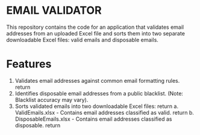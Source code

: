 # EMAIL VALIDATOR
This repository contains the code for an application that validates email addresses from an uploaded Excel file and sorts them into two separate downloadable Excel files: valid emails and disposable emails.

# Features
1. Validates email addresses against common email formatting rules.  return
2. Identifies disposable email addresses from a public blacklist. (Note: Blacklist accuracy may vary).  
3. Sorts validated emails into two downloadable Excel files:  return
   a. ValidEmails.xlsx - Contains email addresses classified as valid.  return
   b. DisposableEmails.xlsx - Contains email addresses classified as disposable.  return
